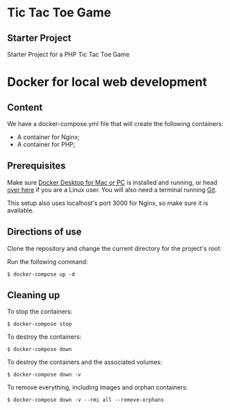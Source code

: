 # Tic Tac Toe Game

## Starter Project

Starter Project for a PHP Tic Tac Toe Game

# Docker for local web development
## Content
We have a docker-compose.yml file that will create the following containers:

- A container for Nginx;
- A container for PHP;

## Prerequisites

Make sure [Docker Desktop for Mac or PC](https://www.docker.com/products/docker-desktop) is installed and running, or head [over here](https://docs.docker.com/install/) if you are a Linux user. You will also need a terminal running [Git](https://git-scm.com/).

This setup also uses localhost's port 3000 for Nginx, so make sure it is available.

## Directions of use

Clone the repository and change the current directory for the project's root:

Run the following command:

```
$ docker-compose up -d
```



## Cleaning up

To stop the containers:

```
$ docker-compose stop
```

To destroy the containers:

```
$ docker-compose down
```

To destroy the containers and the associated volumes:

```
$ docker-compose down -v
```

To remove everything, including images and orphan containers:

```
$ docker-compose down -v --rmi all --remove-orphans
```
